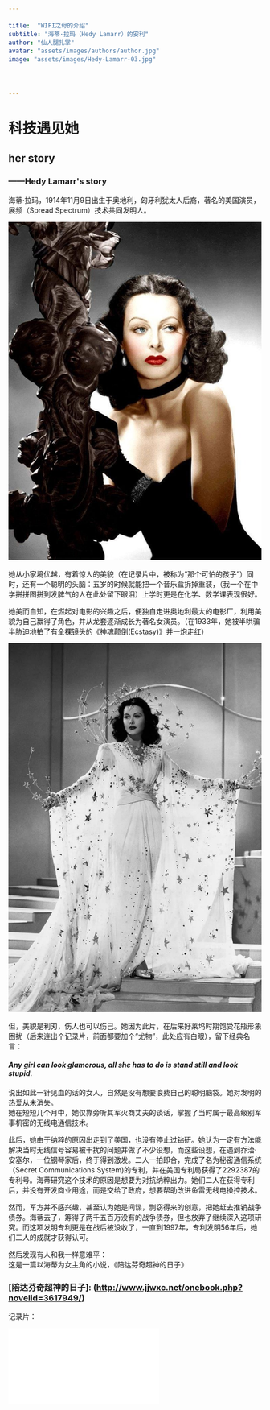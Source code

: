 ```yaml
---

title:  "WIFI之母的介绍"
subtitle: "海蒂·拉玛（Hedy Lamarr）的安利"
author: "仙人腿扎掌"
avatar: "assets/images/authors/author.jpg"
image: "assets/images/Hedy-Lamarr-03.jpg"



---
```


# 科技遇见她

## her story 

### ——Hedy Lamarr's story

海蒂·拉玛，1914年11月9日出生于奥地利，匈牙利犹太人后裔，著名的美国演员，展频（Spread Spectrum）技术共同发明人。

![海蒂照片](../assets/images/Hedy-Lamarr-01.jpg)

她从小家境优越，有着惊人的美貌（在记录片中，被称为“那个可怕的孩子”）同时，还有一个聪明的头脑：五岁的时候就能把一个音乐盒拆掉重装，（我一个在中学拼拼图拼到发脾气的人在此处留下眼泪）上学时更是在化学、数学课表现很好。

她美而自知，在燃起对电影的兴趣之后，便独自走进奥地利最大的电影厂，利用美貌为自己赢得了角色，并从龙套逐渐成长为著名女演员。（在1933年，她被半哄骗半胁迫地拍了有全裸镜头的《神魂颠倒(Ecstasy)》并一炮走红）

![海蒂经典造型图](../assets/images/Hedy-Lamarr-02.jpg)


但，美貌是利刃，伤人也可以伤己。她因为此片，在后来好莱坞时期饱受花瓶形象困扰（后来连出个记录片，前面都要加个“尤物”，此处应有白眼），留下经典名言：

#### _Any girl can look glamorous, all she has to do is stand still and look stupid._

说出如此一针见血的话的女人，自然是没有想要浪费自己的聪明脑袋。她对发明的热爱从未消失。  
她在短短几个月中，她仅靠旁听其军火商丈夫的谈话，掌握了当时属于最高级别军事机密的无线电通信技术。

此后，她由于纳粹的原因出走到了美国，也没有停止过钻研。她认为一定有方法能解决当时无线信号容易被干扰的问题并做了不少设想，而这些设想，在遇到乔治·安塞尔，一位钢琴家后，终于得到激发。二人一拍即合，完成了名为秘密通信系统（Secret Communications System)的专利，并在美国专利局获得了2292387的专利号。海蒂研究这个技术的原因是想要为对抗纳粹出力。她们二人在获得专利后，并没有开发商业用途，而是交给了政府，想要帮助改进鱼雷无线电操控技术。

  然而，军方并不感兴趣，甚至认为她是间谍，剽窃得来的创意，把她赶去推销战争债券。海蒂去了，筹得了两千五百万没有的战争债券，但也放弃了继续深入这项研究。而这项发明专利更是在战后被没收了，一直到1997年，专利发明56年后，她们二人的成就才获得认可。





然后发现有人和我一样意难平：  
这是一篇以海蒂为女主角的小说，《陪达芬奇超神的日子》

### [陪达芬奇超神的日子]: (http://www.jjwxc.net/onebook.php?novelid=3617949/) 


记录片：

<iframe src="//player.bilibili.com/player.html?aid=74684489&bvid=BV1mE411B7RS&cid=128169500&page=1" scrolling="no" border="0" frameborder="no" framespacing="0" allowfullscreen="true"> </iframe>
